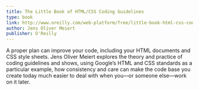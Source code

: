 ```yaml
---
title: The Little Book of HTML/CSS Coding Guidelines
type: book
link: http://www.oreilly.com/web-platform/free/little-book-html-css-coding-guidelines.csp
author: Jens Oliver Meiert
publisher: O'Reilly
---
```


A proper plan can improve your code, including your HTML documents and CSS style sheets. Jens Oliver Meiert explores the theory and practice of coding guidelines and shows, using Google’s HTML and CSS standards as a particular example, how consistency and care can make the code base you create today much easier to deal with when you—or someone else—work on it later.
